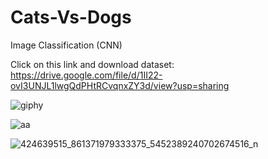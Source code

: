 # Cats-Vs-Dogs
Image Classification (CNN)

Click on this link and download dataset:
https://drive.google.com/file/d/1II22-ovI3UNJL1lwgQdPHtRCvqnxZY3d/view?usp=sharing

![giphy](https://user-images.githubusercontent.com/54935867/149628820-3d8beffe-ce67-4f05-9f7e-b3523b2ba1da.gif)

![aa](https://user-images.githubusercontent.com/54935867/149628831-63ba9782-a90f-4401-8871-a0b346abe8fd.PNG)


![424639515_861371979333375_5452389240702674516_n](https://github.com/wardaharshad/Cats-Vs-Dogs/assets/54935867/2440145c-ab97-43ad-91d4-ec35b0ce751e)
